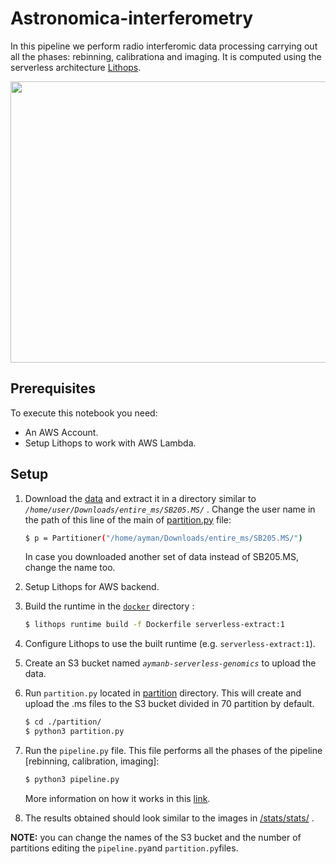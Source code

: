 # Astronomica-interferometry
In this pipeline we perform radio interferomic data processing carrying out all the phases: rebinning, calibrationa and imaging. It is computed using the serverless architecture [Lithops](https://github.com/lithops-cloud/lithops).

<img src="https://github.com/iAmJK44/serverless_benchmarks/assets/97289591/321e8834-e178-462e-a6a8-956de05c8d3a"  width="900" height="450">

## Prerequisites
To execute this notebook you need:
   - An AWS Account.
   - Setup Lithops to work with AWS Lambda.

## Setup

1. Download the [data](https://share.obspm.fr/s/ezBfciEfmSs7Tqd?path=%2FDATA)  and extract it in a directory similar to *`/home/user/Downloads/entire_ms/SB205.MS/`* . Change the user name in the path of this line of the main of [partition.py](partition/partition.py) file:

   ```bash
   $ p = Partitioner("/home/ayman/Downloads/entire_ms/SB205.MS/")
   ```
   In case you downloaded another set of data instead of SB205.MS, change the name too.

2. Setup Lithops for AWS backend.

3. Build the runtime in the [`docker`](docker/) directory :

   ```bash
   $ lithops runtime build -f Dockerfile serverless-extract:1
   ```
4. Configure Lithops to use the built runtime (e.g. `serverless-extract:1`). 

5. Create an S3 bucket named *`aymanb-serverless-genomics`* to upload the data.

6. Run `partition.py` located in [partition](partition/) directory. This will create and upload the .ms files to the S3 bucket divided in 70 partition by default.

   ```bash
   $ cd ./partition/
   $ python3 partition.py
   ```

7. Run the `pipeline.py` file. This file performs all the phases of the pipeline [rebinning, calibration, imaging]:
   ```bash
   $ python3 pipeline.py
   ```
   More information on how it works in this [link](https://share.obspm.fr/s/ezBfciEfmSs7Tqd?dir=undefined&path=%2F&openfile=19186544).

8. The results obtained should look similar to the images in [/stats/stats/](stats/stats/) .

**NOTE:**  you can change the names of the S3 bucket and the number of partitions editing the `pipeline.py`and `partition.py`files.
